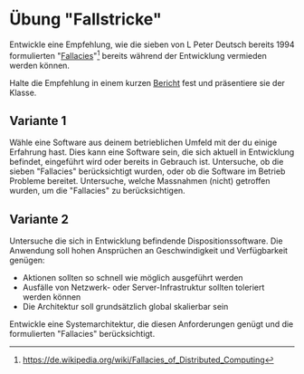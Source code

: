 # Übung "Fallstricke"

Entwickle eine Empfehlung, wie die sieben von L Peter Deutsch bereits 1994
formulierten "[Fallacies](https://de.wikipedia.org/wiki/Fallacies_of_Distributed_Computing)"[^1] bereits während der Entwicklung vermieden werden können.

Halte die Empfehlung in einem kurzen [Bericht](https://www.markdownguide.org/) fest und präsentiere sie der Klasse.

## Variante 1

Wähle eine Software aus deinem betrieblichen Umfeld mit der du einige Erfahrung hast.
Dies kann eine Software sein, die sich aktuell in Entwicklung befindet, eingeführt wird oder bereits in Gebrauch ist.
Untersuche, ob die sieben "Fallacies" berücksichtigt wurden, oder ob die Software im Betrieb Probleme bereitet.
Untersuche, welche Massnahmen (nicht) getroffen wurden, um die "Fallacies" zu berücksichtigen.

## Variante 2

Untersuche die sich in Entwicklung befindende Dispositionssoftware.
Die Anwendung soll hohen Ansprüchen an Geschwindigkeit und Verfügbarkeit genügen:

- Aktionen sollten so schnell wie möglich ausgeführt werden
- Ausfälle von Netzwerk- oder Server-Infrastruktur sollten toleriert werden können
- Die Architektur soll grundsätzlich global skalierbar sein

Entwickle eine Systemarchitektur, die diesen Anforderungen genügt und die formulierten "Fallacies" berücksichtigt.

[^1]: https://de.wikipedia.org/wiki/Fallacies_of_Distributed_Computing